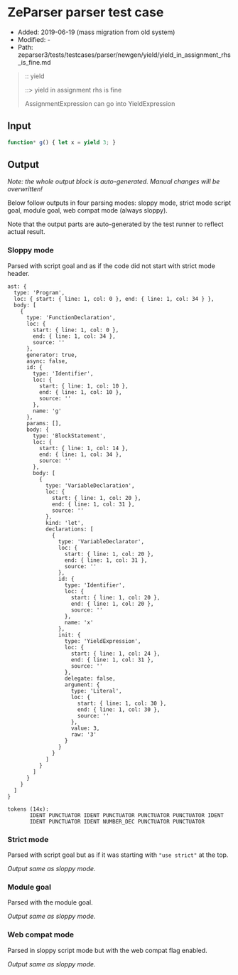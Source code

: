 # ZeParser parser test case

- Added: 2019-06-19 (mass migration from old system)
- Modified: -
- Path: zeparser3/tests/testcases/parser/newgen/yield/yield_in_assignment_rhs_is_fine.md

> :: yield
>
> ::> yield in assignment rhs is fine
>
> AssignmentExpression can go into YieldExpression

## Input

`````js
function* g() { let x = yield 3; }
`````

## Output

_Note: the whole output block is auto-generated. Manual changes will be overwritten!_

Below follow outputs in four parsing modes: sloppy mode, strict mode script goal, module goal, web compat mode (always sloppy).

Note that the output parts are auto-generated by the test runner to reflect actual result.

### Sloppy mode

Parsed with script goal and as if the code did not start with strict mode header.

`````
ast: {
  type: 'Program',
  loc: { start: { line: 1, col: 0 }, end: { line: 1, col: 34 } },
  body: [
    {
      type: 'FunctionDeclaration',
      loc: {
        start: { line: 1, col: 0 },
        end: { line: 1, col: 34 },
        source: ''
      },
      generator: true,
      async: false,
      id: {
        type: 'Identifier',
        loc: {
          start: { line: 1, col: 10 },
          end: { line: 1, col: 10 },
          source: ''
        },
        name: 'g'
      },
      params: [],
      body: {
        type: 'BlockStatement',
        loc: {
          start: { line: 1, col: 14 },
          end: { line: 1, col: 34 },
          source: ''
        },
        body: [
          {
            type: 'VariableDeclaration',
            loc: {
              start: { line: 1, col: 20 },
              end: { line: 1, col: 31 },
              source: ''
            },
            kind: 'let',
            declarations: [
              {
                type: 'VariableDeclarator',
                loc: {
                  start: { line: 1, col: 20 },
                  end: { line: 1, col: 31 },
                  source: ''
                },
                id: {
                  type: 'Identifier',
                  loc: {
                    start: { line: 1, col: 20 },
                    end: { line: 1, col: 20 },
                    source: ''
                  },
                  name: 'x'
                },
                init: {
                  type: 'YieldExpression',
                  loc: {
                    start: { line: 1, col: 24 },
                    end: { line: 1, col: 31 },
                    source: ''
                  },
                  delegate: false,
                  argument: {
                    type: 'Literal',
                    loc: {
                      start: { line: 1, col: 30 },
                      end: { line: 1, col: 30 },
                      source: ''
                    },
                    value: 3,
                    raw: '3'
                  }
                }
              }
            ]
          }
        ]
      }
    }
  ]
}

tokens (14x):
       IDENT PUNCTUATOR IDENT PUNCTUATOR PUNCTUATOR PUNCTUATOR IDENT
       IDENT PUNCTUATOR IDENT NUMBER_DEC PUNCTUATOR PUNCTUATOR
`````

### Strict mode

Parsed with script goal but as if it was starting with `"use strict"` at the top.

_Output same as sloppy mode._

### Module goal

Parsed with the module goal.

_Output same as sloppy mode._

### Web compat mode

Parsed in sloppy script mode but with the web compat flag enabled.

_Output same as sloppy mode._
